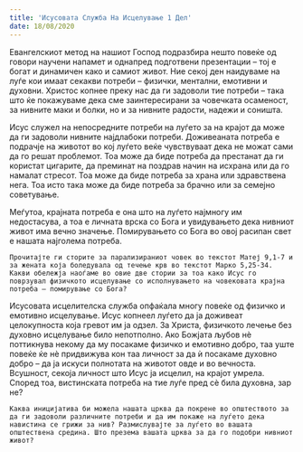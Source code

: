 ```yaml
---
title: 'Исусовата Служба На Исцелување 1 Дел'
date: 18/08/2020
---
```


Евангелскиот метод на нашиот Господ подразбира нешто повеќе од говори научени напамет и однапред подготвени презентации – тој е богат и динамичен како и самиот живот. Ние секој ден наидуваме на луѓе кои имаат секакви потреби – физички, ментални, емотивни и духовни. Христос копнее преку нас да ги задоволи тие потреби – така што ќе покажуваме дека сме заинтересирани за човечката осаменост, за нивните маки и болки, но и за нивните радости, надежи и соништа.

Исус служел на непосредните потреби на луѓето за на крајот да може да ги задоволи нивните најдлабоки потреби. Доживеаната потреба е подрачје на животот во кој луѓето веќе чувствуваат дека не можат сами да го решат проблемот. Тоа може да биде потреба да престанат да ги користат цигарите, да преминат на поздрав начин на исхрана или да го намалат стресот. Тоа може да биде потреба за храна или здравствена нега. Тоа исто така може да биде потреба за брачно или за семејно советување.

Меѓутоа, крајната потреба е она што на луѓето најмногу им недостасува, а тоа е личната врска со Бога и увидувањето дека нивниот живот има вечно значење. Помирувањето со Бога во овој расипан свет е нашата најголема потреба.

`Прочитајте ги сторите за парализираниот човек во текстот Матеј 9,1-7 и за жената која боледувала од течење крв во текстот Марко 5,25-34. Какви обележја наоѓаме во овие две стории за тоа како Исус го поврзувал физичкото исцелување со исполнувањето на човековата крајна потреба – помирување со Бога?`

Исусовата исцелителска служба опфаќала многу повеќе од физичко и емотивно исцелување. Исус копнеел луѓето да ја доживеат целокупноста која гревот им ја одзел. За Христа, физичкото лечење без духовно исцелување било непотполно. Ако Божјата љубов нѐ поттикнува некому да му посакаме физичко и емотивно добро, таа уште повеќе ќе нѐ придвижува кон таа личност за да ѝ посакаме духовно добро – да ја искуси полнотата на животот овде и во вечноста. Всушност, секоја личност што Исус ја исцелил, на крајот умрела. Според тоа, вистинската потреба на тие луѓе пред сѐ била духовна, зар не?

`Каква иницијатива би можела нашата црква да покрене во општеството за да ги задоволи различните потреби и да им покаже на луѓето дека навистина се грижи за нив? Размислувајте за луѓето во вашата општествена средина. Што презема вашата црква за да го подобри нивниот живот?`